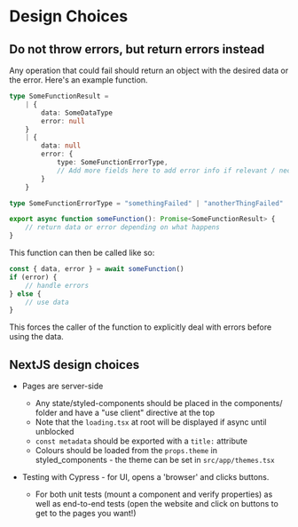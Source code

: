 # Design Choices

## Do not throw errors, but return errors instead
Any operation that could fail should return an object with the desired data or the error. Here's an example function.
```ts
type SomeFunctionResult = 
    | {
        data: SomeDataType
        error: null
    } 
    | {
        data: null
        error: {
            type: SomeFunctionErrorType,
            // Add more fields here to add error info if relevant / necessary 
        }
    }

type SomeFunctionErrorType = "somethingFailed" | "anotherThingFailed"

export async function someFunction(): Promise<SomeFunctionResult> {
    // return data or error depending on what happens
}
```
This function can then be called like so:
```ts
const { data, error } = await someFunction()
if (error) {
    // handle errors
} else {
    // use data
}
```
This forces the caller of the function to explicitly deal with errors before using the data.

## NextJS design choices
* Pages are server-side
    * Any state/styled-components should be placed in the components/ folder and have a "use client" directive at the top
    * Note that the `loading.tsx` at root will be displayed if async until unblocked
    * `const metadata` should be exported with a `title:` attribute
    * Colours should be loaded from the `props.theme` in styled_components - the theme can be set in `src/app/themes.tsx`

* Testing with Cypress - for UI, opens a 'browser' and clicks buttons.
    * For both unit tests (mount a component and verify properties) as well as end-to-end tests (open the website and
      click on buttons to get to the pages you want!)
